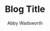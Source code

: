 ---
layout: post
title: "Blog Title"
author: Abby Wadsworth
description: infomation about my blog post
image: /assets/images/statisticspic.png
---